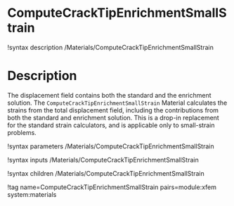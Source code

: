 # ComputeCrackTipEnrichmentSmallStrain

!syntax description /Materials/ComputeCrackTipEnrichmentSmallStrain

# Description

The displacement field contains both the standard and the enrichment solution. The
`ComputeCrackTipEnrichmentSmallStrain` Material calculates the strains from the total displacement
field, including the contributions from both the standard and enrichment solution. This is a drop-in
replacement for the standard strain calculators, and is applicable only to small-strain problems.

!syntax parameters /Materials/ComputeCrackTipEnrichmentSmallStrain

!syntax inputs /Materials/ComputeCrackTipEnrichmentSmallStrain

!syntax children /Materials/ComputeCrackTipEnrichmentSmallStrain

!tag name=ComputeCrackTipEnrichmentSmallStrain pairs=module:xfem system:materials
